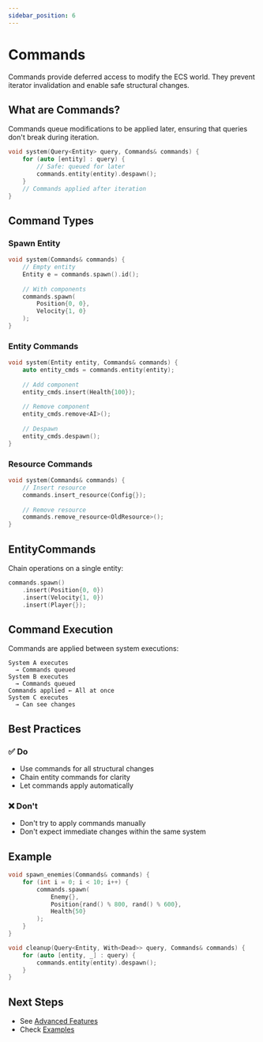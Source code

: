 ```yaml
---
sidebar_position: 6
---
```


# Commands

Commands provide deferred access to modify the ECS world. They prevent iterator invalidation and enable safe structural changes.

## What are Commands?

Commands queue modifications to be applied later, ensuring that queries don't break during iteration.

```cpp
void system(Query<Entity> query, Commands& commands) {
    for (auto [entity] : query) {
        // Safe: queued for later
        commands.entity(entity).despawn();
    }
    // Commands applied after iteration
}
```

## Command Types

### Spawn Entity

```cpp
void system(Commands& commands) {
    // Empty entity
    Entity e = commands.spawn().id();
    
    // With components
    commands.spawn(
        Position{0, 0},
        Velocity{1, 0}
    );
}
```

### Entity Commands

```cpp
void system(Entity entity, Commands& commands) {
    auto entity_cmds = commands.entity(entity);
    
    // Add component
    entity_cmds.insert(Health{100});
    
    // Remove component
    entity_cmds.remove<AI>();
    
    // Despawn
    entity_cmds.despawn();
}
```

### Resource Commands

```cpp
void system(Commands& commands) {
    // Insert resource
    commands.insert_resource(Config{});
    
    // Remove resource
    commands.remove_resource<OldResource>();
}
```

## EntityCommands

Chain operations on a single entity:

```cpp
commands.spawn()
    .insert(Position{0, 0})
    .insert(Velocity{1, 0})
    .insert(Player{});
```

## Command Execution

Commands are applied between system executions:

```
System A executes
  → Commands queued
System B executes
  → Commands queued
Commands applied ← All at once
System C executes
  → Can see changes
```

## Best Practices

### ✅ Do

- Use commands for all structural changes
- Chain entity commands for clarity
- Let commands apply automatically

### ❌ Don't

- Don't try to apply commands manually
- Don't expect immediate changes within the same system

## Example

```cpp
void spawn_enemies(Commands& commands) {
    for (int i = 0; i < 10; i++) {
        commands.spawn(
            Enemy{},
            Position{rand() % 800, rand() % 600},
            Health{50}
        );
    }
}

void cleanup(Query<Entity, With<Dead>> query, Commands& commands) {
    for (auto [entity, _] : query) {
        commands.entity(entity).despawn();
    }
}
```

## Next Steps

- See [Advanced Features](../advanced/index.md)
- Check [Examples](../examples/index.md)
